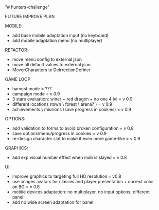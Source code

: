 "# hunters-challenge" 

FUTURE IMPROVE PLAN

MOBILE:
- add base mobile adaptation input (no keyboard)
- add mobile adaptation menu (no multiplayer)

REFACTOR:
- move menu config to external json
- move all default values to external json
- MoverCharacters to DeirrectionDefiner

GAME LOOP:
- harvest mode = ???
- campaign mode = v 0.9
- 3 stars evaluation: winer + red dragon + no one 4 lvl = v 0.9
- different locations (town \ forest \ arena? ) = v 0.9
- achievements \ missions (save progress in cookies) = v 0.9

OPTIONS:
- add validation to forms to avoid broken configuration = v 0.8
- save options/menu/progress in cookies = v 0.9
- re-design character slot to make it even more game-like = v 0.9

GRAPHICS:
- add exp visual number effect when mob is slayed = v 0.8

UI:
- improve graphics to targeting full HD resolution = v0.8
- use images avatars for classes and player presentation + correct color on BG = v 0.8
- mobile devices adaptation: no multiplayer, no input options, different panel
- add no wide screen adaptation for panel